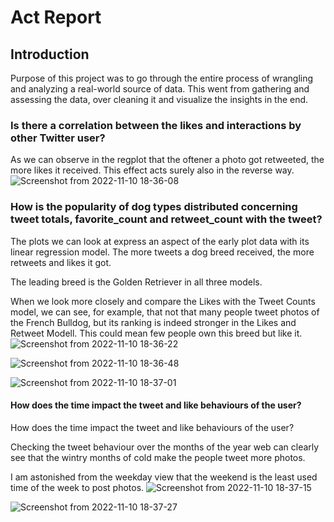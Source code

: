 # Act Report

## Introduction

Purpose of this project was to go through the entire process of wrangling and analyzing a real-world source of data. This went from gathering and assessing the data, over cleaning it and visualize the insights in the end.

### Is there a correlation between the likes and interactions by other Twitter user?

As we can observe in the regplot that the oftener a photo got retweeted, the more likes it received. This effect acts surely also in the reverse way.
![Screenshot from 2022-11-10 18-36-08](https://user-images.githubusercontent.com/79275883/201167670-52a095a1-bbd6-490b-b578-66297d9f8b60.png)

### How is the popularity of dog types distributed concerning tweet totals, favorite_count and retweet_count with the tweet?

The plots we can look at express an aspect of the early plot data with its linear regression model. The more tweets a dog breed received, the more retweets and likes it got.

The leading breed is the Golden Retriever in all three models.

When we look more closely and compare the Likes with the Tweet Counts model, we can see, for example, that not that many people tweet photos of the French Bulldog, but its ranking is indeed stronger in the Likes and Retweet Modell. This could mean few people own this breed but like it.
![Screenshot from 2022-11-10 18-36-22](https://user-images.githubusercontent.com/79275883/201167652-7983e8ab-5d0f-47bf-8d32-ce654f50e390.png)

![Screenshot from 2022-11-10 18-36-48](https://user-images.githubusercontent.com/79275883/201167617-8c1fcd34-f655-4d5a-8d4d-a7f81c0e4948.png)

![Screenshot from 2022-11-10 18-37-01](https://user-images.githubusercontent.com/79275883/201167594-eb243398-fc7b-499d-9bbe-cf93ac35eaf8.png)

#### How does the time impact the tweet and like behaviours of the user?
How does the time impact the tweet and like behaviours of the user?

Checking the tweet behaviour over the months of the year web can clearly see that the wintry months of cold make the people tweet more photos.

I am astonished from the weekday view that the weekend is the least used time of the week to post photos.
![Screenshot from 2022-11-10 18-37-15](https://user-images.githubusercontent.com/79275883/201167568-45d0b09c-4856-432d-b07e-57e3852bce7d.png)

![Screenshot from 2022-11-10 18-37-27](https://user-images.githubusercontent.com/79275883/201167525-10760f27-5925-47b4-9d8f-ddac09f4d763.png)
